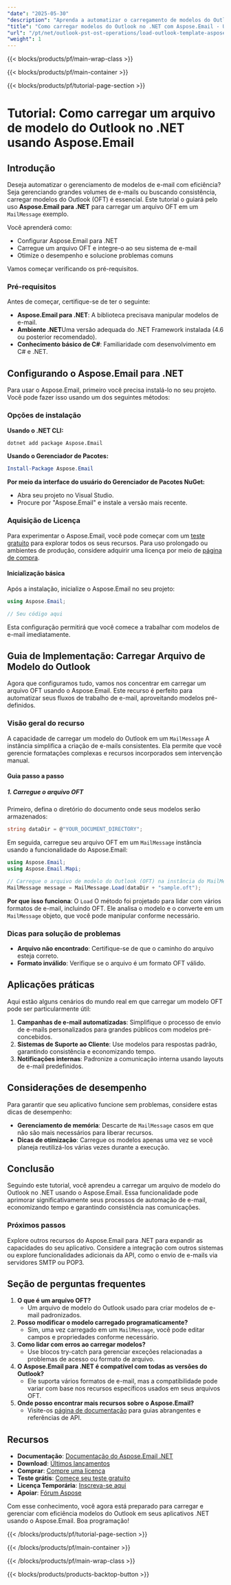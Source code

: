 ```yaml
---
"date": "2025-05-30"
"description": "Aprenda a automatizar o carregamento de modelos do Outlook usando o Aspose.Email para .NET. Este guia aborda configuração, implementação e solução de problemas."
"title": "Como carregar modelos do Outlook no .NET com Aspose.Email - Um guia completo"
"url": "/pt/net/outlook-pst-ost-operations/load-outlook-template-aspose-email-net/"
"weight": 1
---
```


{{< blocks/products/pf/main-wrap-class >}}

{{< blocks/products/pf/main-container >}}

{{< blocks/products/pf/tutorial-page-section >}}
# Tutorial: Como carregar um arquivo de modelo do Outlook no .NET usando Aspose.Email

## Introdução

Deseja automatizar o gerenciamento de modelos de e-mail com eficiência? Seja gerenciando grandes volumes de e-mails ou buscando consistência, carregar modelos do Outlook (OFT) é essencial. Este tutorial o guiará pelo uso **Aspose.Email para .NET** para carregar um arquivo OFT em um `MailMessage` exemplo.

Você aprenderá como:
- Configurar Aspose.Email para .NET
- Carregue um arquivo OFT e integre-o ao seu sistema de e-mail
- Otimize o desempenho e solucione problemas comuns

Vamos começar verificando os pré-requisitos.

### Pré-requisitos

Antes de começar, certifique-se de ter o seguinte:
- **Aspose.Email para .NET**: A biblioteca precisava manipular modelos de e-mail.
- **Ambiente .NET**Uma versão adequada do .NET Framework instalada (4.6 ou posterior recomendado).
- **Conhecimento básico de C#**: Familiaridade com desenvolvimento em C# e .NET.

## Configurando o Aspose.Email para .NET

Para usar o Aspose.Email, primeiro você precisa instalá-lo no seu projeto. Você pode fazer isso usando um dos seguintes métodos:

### Opções de instalação

**Usando o .NET CLI:**
```bash
dotnet add package Aspose.Email
```

**Usando o Gerenciador de Pacotes:**
```powershell
Install-Package Aspose.Email
```

**Por meio da interface do usuário do Gerenciador de Pacotes NuGet:**
- Abra seu projeto no Visual Studio.
- Procure por "Aspose.Email" e instale a versão mais recente.

### Aquisição de Licença

Para experimentar o Aspose.Email, você pode começar com um [teste gratuito](https://releases.aspose.com/email/net/) para explorar todos os seus recursos. Para uso prolongado ou ambientes de produção, considere adquirir uma licença por meio de [página de compra](https://purchase.aspose.com/buy).

#### Inicialização básica

Após a instalação, inicialize o Aspose.Email no seu projeto:

```csharp
using Aspose.Email;

// Seu código aqui
```

Esta configuração permitirá que você comece a trabalhar com modelos de e-mail imediatamente.

## Guia de Implementação: Carregar Arquivo de Modelo do Outlook

Agora que configuramos tudo, vamos nos concentrar em carregar um arquivo OFT usando o Aspose.Email. Este recurso é perfeito para automatizar seus fluxos de trabalho de e-mail, aproveitando modelos pré-definidos.

### Visão geral do recurso

A capacidade de carregar um modelo do Outlook em um `MailMessage` A instância simplifica a criação de e-mails consistentes. Ela permite que você gerencie formatações complexas e recursos incorporados sem intervenção manual.

#### Guia passo a passo

##### **1. Carregue o arquivo OFT**

Primeiro, defina o diretório do documento onde seus modelos serão armazenados:

```csharp
string dataDir = @"YOUR_DOCUMENT_DIRECTORY";
```

Em seguida, carregue seu arquivo OFT em um `MailMessage` instância usando a funcionalidade do Aspose.Email:

```csharp
using Aspose.Email;
using Aspose.Email.Mapi;

// Carregue o arquivo de modelo do Outlook (OFT) na instância do MailMessage
MailMessage message = MailMessage.Load(dataDir + "sample.oft");
```

**Por que isso funciona**: O `Load` O método foi projetado para lidar com vários formatos de e-mail, incluindo OFT. Ele analisa o modelo e o converte em um `MailMessage` objeto, que você pode manipular conforme necessário.

### Dicas para solução de problemas

- **Arquivo não encontrado**: Certifique-se de que o caminho do arquivo esteja correto.
- **Formato inválido**: Verifique se o arquivo é um formato OFT válido.

## Aplicações práticas

Aqui estão alguns cenários do mundo real em que carregar um modelo OFT pode ser particularmente útil:

1. **Campanhas de e-mail automatizadas**: Simplifique o processo de envio de e-mails personalizados para grandes públicos com modelos pré-concebidos.
2. **Sistemas de Suporte ao Cliente**: Use modelos para respostas padrão, garantindo consistência e economizando tempo.
3. **Notificações internas**: Padronize a comunicação interna usando layouts de e-mail predefinidos.

## Considerações de desempenho

Para garantir que seu aplicativo funcione sem problemas, considere estas dicas de desempenho:

- **Gerenciamento de memória**: Descarte de `MailMessage` casos em que não são mais necessários para liberar recursos.
- **Dicas de otimização**: Carregue os modelos apenas uma vez se você planeja reutilizá-los várias vezes durante a execução.

## Conclusão

Seguindo este tutorial, você aprendeu a carregar um arquivo de modelo do Outlook no .NET usando o Aspose.Email. Essa funcionalidade pode aprimorar significativamente seus processos de automação de e-mail, economizando tempo e garantindo consistência nas comunicações.

### Próximos passos

Explore outros recursos do Aspose.Email para .NET para expandir as capacidades do seu aplicativo. Considere a integração com outros sistemas ou explore funcionalidades adicionais da API, como o envio de e-mails via servidores SMTP ou POP3.

## Seção de perguntas frequentes

1. **O que é um arquivo OFT?**
   - Um arquivo de modelo do Outlook usado para criar modelos de e-mail padronizados.
2. **Posso modificar o modelo carregado programaticamente?**
   - Sim, uma vez carregado em um `MailMessage`, você pode editar campos e propriedades conforme necessário.
3. **Como lidar com erros ao carregar modelos?**
   - Use blocos try-catch para gerenciar exceções relacionadas a problemas de acesso ou formato de arquivo.
4. **O Aspose.Email para .NET é compatível com todas as versões do Outlook?**
   - Ele suporta vários formatos de e-mail, mas a compatibilidade pode variar com base nos recursos específicos usados em seus arquivos OFT.
5. **Onde posso encontrar mais recursos sobre o Aspose.Email?**
   - Visite-os [página de documentação](https://reference.aspose.com/email/net/) para guias abrangentes e referências de API.

## Recursos

- **Documentação**: [Documentação do Aspose.Email .NET](https://reference.aspose.com/email/net/)
- **Download**: [Últimos lançamentos](https://releases.aspose.com/email/net/)
- **Comprar**: [Compre uma licença](https://purchase.aspose.com/buy)
- **Teste grátis**: [Comece seu teste gratuito](https://releases.aspose.com/email/net/)
- **Licença Temporária**: [Inscreva-se aqui](https://purchase.aspose.com/temporary-license/)
- **Apoiar**: [Fórum Aspose](https://forum.aspose.com/c/email/10)

Com esse conhecimento, você agora está preparado para carregar e gerenciar com eficiência modelos do Outlook em seus aplicativos .NET usando o Aspose.Email. Boa programação!

{{< /blocks/products/pf/tutorial-page-section >}}

{{< /blocks/products/pf/main-container >}}

{{< /blocks/products/pf/main-wrap-class >}}

{{< blocks/products/products-backtop-button >}}